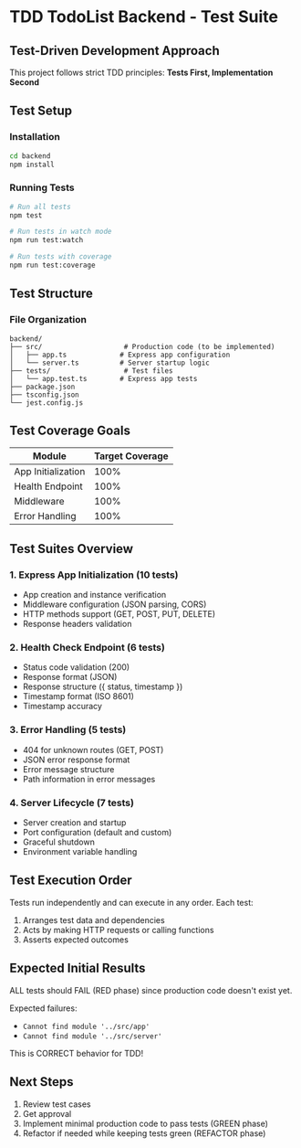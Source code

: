 # TDD TodoList Backend - Test Suite

## Test-Driven Development Approach

This project follows strict TDD principles: **Tests First, Implementation Second**

## Test Setup

### Installation
```bash
cd backend
npm install
```

### Running Tests
```bash
# Run all tests
npm test

# Run tests in watch mode
npm run test:watch

# Run tests with coverage
npm run test:coverage
```

## Test Structure

### File Organization
```
backend/
├── src/                    # Production code (to be implemented)
│   ├── app.ts             # Express app configuration
│   └── server.ts          # Server startup logic
├── tests/                  # Test files
│   └── app.test.ts        # Express app tests
├── package.json
├── tsconfig.json
└── jest.config.js
```

## Test Coverage Goals

| Module | Target Coverage |
|--------|----------------|
| App Initialization | 100% |
| Health Endpoint | 100% |
| Middleware | 100% |
| Error Handling | 100% |

## Test Suites Overview

### 1. Express App Initialization (10 tests)
- App creation and instance verification
- Middleware configuration (JSON parsing, CORS)
- HTTP methods support (GET, POST, PUT, DELETE)
- Response headers validation

### 2. Health Check Endpoint (6 tests)
- Status code validation (200)
- Response format (JSON)
- Response structure ({ status, timestamp })
- Timestamp format (ISO 8601)
- Timestamp accuracy

### 3. Error Handling (5 tests)
- 404 for unknown routes (GET, POST)
- JSON error response format
- Error message structure
- Path information in error messages

### 4. Server Lifecycle (7 tests)
- Server creation and startup
- Port configuration (default and custom)
- Graceful shutdown
- Environment variable handling

## Test Execution Order

Tests run independently and can execute in any order. Each test:
1. Arranges test data and dependencies
2. Acts by making HTTP requests or calling functions
3. Asserts expected outcomes

## Expected Initial Results

ALL tests should FAIL (RED phase) since production code doesn't exist yet.

Expected failures:
- `Cannot find module '../src/app'`
- `Cannot find module '../src/server'`

This is CORRECT behavior for TDD!

## Next Steps

1. Review test cases
2. Get approval
3. Implement minimal production code to pass tests (GREEN phase)
4. Refactor if needed while keeping tests green (REFACTOR phase)
